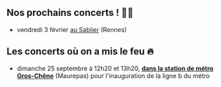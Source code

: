 ## Nos prochains concerts ! 🎉💄

* vendredi 3 février [au Sablier](https://www.openstreetmap.org/node/258359007#map=19/48.11908/-1.66760) (Rennes)

## Les concerts où on a mis le feu 🔥

* dimanche 25 septembre à 12h20 et 13h20, **[dans la station de métro Gros-Chêne](https://www.openstreetmap.org/node/8261659641#map=16/48.1252/-1.6641)** (Maurepas) pour l'inauguration de la ligne b du métro